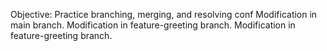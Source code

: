 Objective: Practice branching, merging, and resolving conf
Modification in main branch.
Modification in feature-greeting branch.
Modification in feature-greeting branch.
